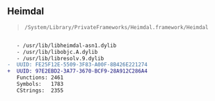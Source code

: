 ## Heimdal

> `/System/Library/PrivateFrameworks/Heimdal.framework/Heimdal`

```diff

   - /usr/lib/libheimdal-asn1.dylib
   - /usr/lib/libobjc.A.dylib
   - /usr/lib/libresolv.9.dylib
-  UUID: FE25F12E-5509-3F83-A00F-8B426E221274
+  UUID: 97E2EBD2-3A77-3670-BCF9-28A912C286A4
   Functions: 2461
   Symbols:   1783
   CStrings:  2355

```
